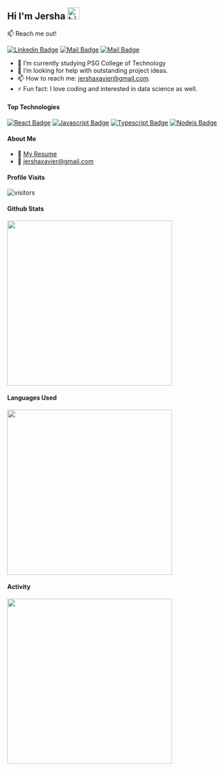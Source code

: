 ## Hi I'm Jersha <img src="https://user-images.githubusercontent.com/1303154/88677602-1635ba80-d120-11ea-84d8-d263ba5fc3c0.gif" width="28px" height="28px" alt="hi">

:mailbox: Reach me out!

[![Linkedin Badge](https://img.shields.io/badge/-jersha-0e76a8?style=flat&labelColor=0e76a8&logo=linkedin&logoColor=white)](https://www.linkedin.com/in/jersha-heartly-x/) [![Mail Badge](https://img.shields.io/badge/-@jersha_27-e84393?style=flat&labelColor=e84393&logo=instagram&logoColor=white)](https://www.instagram.com/jersha_27/) [![Mail Badge](https://img.shields.io/badge/-jersha-c0392b?style=flat&labelColor=c0392b&logo=gmail&logoColor=white)](mailto:jershaxavier@gmail.com)


- 🔭 I’m currently studying PSG College of Technology
- 🤔 I’m looking for help with outstanding project ideas.
- 📫 How to reach me: jershaxavier@gmail.com.
- ⚡ Fun fact: I love coding and interested in data science as well.

#### Top Technologies

[![React Badge](https://img.shields.io/badge/-React-61DBFB?style=for-the-badge&labelColor=black&logo=react&logoColor=61DBFB)](#) [![Javascript Badge](https://img.shields.io/badge/-Javascript-F0DB4F?style=for-the-badge&labelColor=black&logo=javascript&logoColor=F0DB4F)](#) [![Typescript Badge](https://img.shields.io/badge/-Typescript-007acc?style=for-the-badge&labelColor=black&logo=typescript&logoColor=007acc)](#) [![Nodejs Badge](https://img.shields.io/badge/-Nodejs-3C873A?style=for-the-badge&labelColor=black&logo=node.js&logoColor=3C873A)](#) 


#### About Me
- :paperclip: [My Resume](https://docs.google.com/document/d/1YU9s1GwHPCwqWIdoWpT2Nxgr6WJo7fsDvyffMZmoLZ4/edit?usp=sharing)
- :email: jershaxavier@gmail.com


#### Profile Visits 

![visitors](https://visitor-badge.glitch.me/badge?page_id=JERSHA20PW13.JERSHA20PW13)


#### Github Stats

<img align="center" width=380 src="https://github-readme-stats.vercel.app/api?username=JERSHA20PW13&hide_border=true&show_icons=true&theme=algolia" />

#### Languages Used

<img align="center" width=380 src="https://github-readme-stats.vercel.app/api/top-langs/?username=JERSHA20PW13&hide_border=true&layout=compact&theme=algolia" />

#### Activity

<img align="center" width=380 src="https://github-readme-stats.vercel.app/api?username=JERSHA20PW13&hide_border=true&show_icons=true&theme=algolia" />